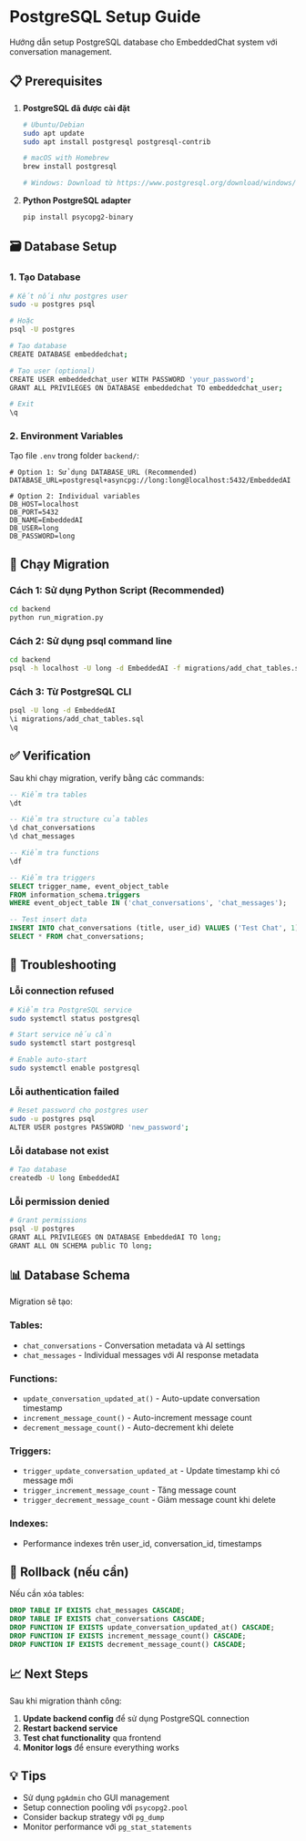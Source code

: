 # PostgreSQL Setup Guide

Hướng dẫn setup PostgreSQL database cho EmbeddedChat system với conversation management.

## 📋 Prerequisites

1. **PostgreSQL đã được cài đặt**
   ```bash
   # Ubuntu/Debian
   sudo apt update
   sudo apt install postgresql postgresql-contrib
   
   # macOS with Homebrew
   brew install postgresql
   
   # Windows: Download từ https://www.postgresql.org/download/windows/
   ```

2. **Python PostgreSQL adapter**
   ```bash
   pip install psycopg2-binary
   ```

## 🗃️ Database Setup

### 1. Tạo Database
```bash
# Kết nối như postgres user
sudo -u postgres psql

# Hoặc
psql -U postgres

# Tạo database
CREATE DATABASE embeddedchat;

# Tạo user (optional)
CREATE USER embeddedchat_user WITH PASSWORD 'your_password';
GRANT ALL PRIVILEGES ON DATABASE embeddedchat TO embeddedchat_user;

# Exit
\q
```

### 2. Environment Variables
Tạo file `.env` trong folder `backend/`:
```env
# Option 1: Sử dụng DATABASE_URL (Recommended)
DATABASE_URL=postgresql+asyncpg://long:long@localhost:5432/EmbeddedAI

# Option 2: Individual variables
DB_HOST=localhost
DB_PORT=5432
DB_NAME=EmbeddedAI
DB_USER=long
DB_PASSWORD=long
```

## 🚀 Chạy Migration

### Cách 1: Sử dụng Python Script (Recommended)
```bash
cd backend
python run_migration.py
```

### Cách 2: Sử dụng psql command line
```bash
cd backend
psql -h localhost -U long -d EmbeddedAI -f migrations/add_chat_tables.sql
```

### Cách 3: Từ PostgreSQL CLI
```bash
psql -U long -d EmbeddedAI
\i migrations/add_chat_tables.sql
\q
```

## ✅ Verification

Sau khi chạy migration, verify bằng các commands:

```sql
-- Kiểm tra tables
\dt

-- Kiểm tra structure của tables
\d chat_conversations
\d chat_messages

-- Kiểm tra functions
\df

-- Kiểm tra triggers
SELECT trigger_name, event_object_table 
FROM information_schema.triggers 
WHERE event_object_table IN ('chat_conversations', 'chat_messages');

-- Test insert data
INSERT INTO chat_conversations (title, user_id) VALUES ('Test Chat', 1);
SELECT * FROM chat_conversations;
```

## 🔧 Troubleshooting

### Lỗi connection refused
```bash
# Kiểm tra PostgreSQL service
sudo systemctl status postgresql

# Start service nếu cần
sudo systemctl start postgresql

# Enable auto-start
sudo systemctl enable postgresql
```

### Lỗi authentication failed
```bash
# Reset password cho postgres user
sudo -u postgres psql
ALTER USER postgres PASSWORD 'new_password';
```

### Lỗi database not exist
```bash
# Tạo database
createdb -U long EmbeddedAI
```

### Lỗi permission denied
```bash
# Grant permissions
psql -U postgres
GRANT ALL PRIVILEGES ON DATABASE EmbeddedAI TO long;
GRANT ALL ON SCHEMA public TO long;
```

## 📊 Database Schema

Migration sẽ tạo:

### Tables:
- `chat_conversations` - Conversation metadata và AI settings
- `chat_messages` - Individual messages với AI response metadata

### Functions:
- `update_conversation_updated_at()` - Auto-update conversation timestamp
- `increment_message_count()` - Auto-increment message count  
- `decrement_message_count()` - Auto-decrement khi delete

### Triggers:
- `trigger_update_conversation_updated_at` - Update timestamp khi có message mới
- `trigger_increment_message_count` - Tăng message count
- `trigger_decrement_message_count` - Giảm message count khi delete

### Indexes:
- Performance indexes trên user_id, conversation_id, timestamps

## 🔄 Rollback (nếu cần)

Nếu cần xóa tables:
```sql
DROP TABLE IF EXISTS chat_messages CASCADE;
DROP TABLE IF EXISTS chat_conversations CASCADE;
DROP FUNCTION IF EXISTS update_conversation_updated_at() CASCADE;
DROP FUNCTION IF EXISTS increment_message_count() CASCADE;
DROP FUNCTION IF EXISTS decrement_message_count() CASCADE;
```

## 📈 Next Steps

Sau khi migration thành công:

1. **Update backend config** để sử dụng PostgreSQL connection
2. **Restart backend service**
3. **Test chat functionality** qua frontend
4. **Monitor logs** để ensure everything works

## 💡 Tips

- Sử dụng `pgAdmin` cho GUI management
- Setup connection pooling với `psycopg2.pool`
- Consider backup strategy với `pg_dump`
- Monitor performance với `pg_stat_statements`

